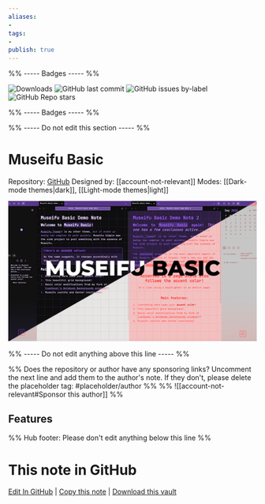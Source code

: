 ```yaml
---
aliases:
- 
tags: 
- 
publish: true
---
```


%% ----- Badges ----- %%

![Downloads](https://img.shields.io/badge/downloads-233-573E7A?style=for-the-badge&logo=)
![GitHub last commit](https://img.shields.io/github/last-commit/account-not-relevant/museifu-basic-theme?color=573E7A&label=last%20update&logo=github&style=for-the-badge)
![GitHub issues by-label](https://img.shields.io/github/issues/account-not-relevant/museifu-basic-theme/help%20wanted?color=573E7A&logo=github&style=for-the-badge) 
![GitHub Repo stars](https://img.shields.io/github/stars/account-not-relevant/museifu-basic-theme?color=573E7A&logo=github&style=for-the-badge)

%% ----- Badges ----- %%

%% ----- Do not edit this section ----- %%

# Museifu Basic

Repository: [GitHub](https://github.com/account-not-relevant/museifu-basic-theme)
Designed by: [[account-not-relevant]]
Modes: [[Dark-mode themes|dark]], [[Light-mode themes|light]]



![screenshot](https://github.com/account-not-relevant/museifu-basic-theme/raw/HEAD/cover.png)

%% ----- Do not edit anything above this line ----- %% 

%% Does the repository or author have any sponsoring links? Uncomment the next line and add them to the author's note. If they don't, please delete the placeholder tag: #placeholder/author %%
%% ![[account-not-relevant#Sponsor this author]] %%


## Features



%% Hub footer: Please don't edit anything below this line %%

# This note in GitHub

<span class="git-footer">[Edit In GitHub](https://github.dev/obsidian-community/obsidian-hub/blob/main/02%20-%20Community%20Expansions/02.05%20All%20Community%20Expansions/Themes/Museifu%20Basic.md "git-hub-edit-note") | [Copy this note](https://raw.githubusercontent.com/obsidian-community/obsidian-hub/main/02%20-%20Community%20Expansions/02.05%20All%20Community%20Expansions/Themes/Museifu%20Basic.md "git-hub-copy-note") | [Download this vault](https://github.com/obsidian-community/obsidian-hub/archive/refs/heads/main.zip "git-hub-download-vault") </span>
